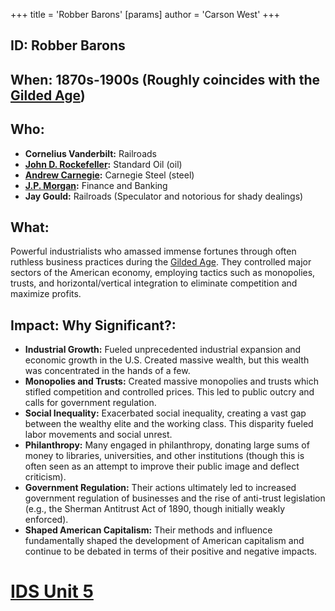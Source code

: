 +++
 title = 'Robber Barons'
[params]
	author = 'Carson West'
+++
## ID: Robber Barons

## When: 1870s-1900s (Roughly coincides with the [Gilded Age](./../gilded-age/))

## Who: 
* **Cornelius Vanderbilt:** Railroads
* **[John D. Rockefeller](./../john-d.-rockefeller/):** Standard Oil (oil)
* **[Andrew Carnegie](./../andrew-carnegie/):** Carnegie Steel (steel)
* **[J.P. Morgan](./../j.p.-morgan/):** Finance and Banking
* **Jay Gould:** Railroads (Speculator and notorious for shady dealings)


## What: 
Powerful industrialists who amassed immense fortunes through often ruthless business practices during the [Gilded Age](./../gilded-age/).  They controlled major sectors of the American economy, employing tactics such as monopolies, trusts, and horizontal/vertical integration to eliminate competition and maximize profits.

## Impact: Why Significant?:
* **Industrial Growth:**  Fueled unprecedented industrial expansion and economic growth in the U.S.  Created massive wealth, but this wealth was concentrated in the hands of a few.
* **Monopolies and Trusts:** Created massive monopolies and trusts which stifled competition and controlled prices. This led to public outcry and calls for government regulation.
* **Social Inequality:**  Exacerbated social inequality, creating a vast gap between the wealthy elite and the working class.  This disparity fueled labor movements and social unrest.
* **Philanthropy:** Many engaged in philanthropy, donating large sums of money to libraries, universities, and other institutions (though this is often seen as an attempt to improve their public image and deflect criticism).
* **Government Regulation:** Their actions ultimately led to increased government regulation of businesses and the rise of anti-trust legislation (e.g., the Sherman Antitrust Act of 1890, though initially weakly enforced).
* **Shaped American Capitalism:** Their methods and influence fundamentally shaped the development of American capitalism and continue to be debated in terms of their positive and negative impacts.

# [IDS Unit 5](./../ids-unit-5/)